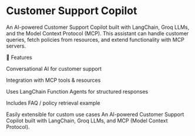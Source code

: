 # Customer Support Copilot

An AI-powered Customer Support Copilot built with LangChain, Groq LLMs, and the Model Context Protocol (MCP).
This assistant can handle customer queries, fetch policies from resources, and extend functionality with MCP servers.

🚀 Features

Conversational AI for customer support

Integration with MCP tools & resources

Uses LangChain Function Agents for structured responses

Includes FAQ / policy retrieval example

Easily extensible for custom use cases
An AI-powered Customer Support Copilot built with LangChain, Groq LLMs, and MCP (Model Context Protocol).
